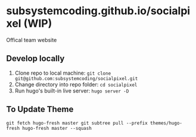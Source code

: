 # subsystemcoding.github.io/socialpixel (WIP)

Offical team website

## Develop locally

1. Clone repo to local machine: ```git clone git@github.com:subsystemcoding/socialpixel.git```
2. Change directory into repo folder: ```cd socialpixel```
3. Run hugo's built-in live server: ```hugo server -D```

## To Update Theme

```shell
git fetch hugo-fresh master git subtree pull --prefix themes/hugo-fresh hugo-fresh master --squash
```
